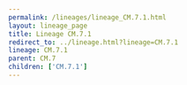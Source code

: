 ```yaml
---
permalink: /lineages/lineage_CM.7.1.html
layout: lineage_page
title: Lineage CM.7.1
redirect_to: ../lineage.html?lineage=CM.7.1
lineage: CM.7.1
parent: CM.7
children: ['CM.7.1']
---
```

